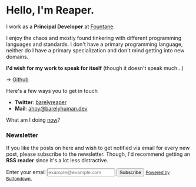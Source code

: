 # Hello, I'm Reaper.

I work as a **Principal Developer** at [Fountane](https://fountane.com).

I enjoy the chaos and mostly found tinkering with different programming languages
and standards. I don't have a primary programming language, neither do I have a primary
specialization and don't mind getting into new domains.

**I'd wish for my work to speak for itself** (though it doesn't speak much...)

&rarr; [Github](https://github.com/barelyhuman)

Here's a few ways you to get in touch

- **Twitter**: [barelyreaper](https://twitter.com/barelyreaper)
- **Mail**: [ahoy@barelyhuman.dev](mailto:ahoy@barelyhuman.dev)

What am I doing [now](/now)?

### Newsletter

<section>
<p>
If you like the posts on here and wish to get notified via email for every new post, please
subscribe to
the newsletter. Though, I'd recommend getting an <strong>RSS reader</strong> since it's a lot less
distractive.
</p>
<form action="https://buttondown.email/api/emails/embed-subscribe/barelyhuman" method="post"
target="popupwindow" onsubmit="window.open('https://buttondown.email/barelyhuman', 'popupwindow')"
class="embeddable-buttondown-form">
<r-grid>
<r-cell span="row">
<label for="bd-email">Enter your email</label>
</r-cell>
<r-cell span="row">
<input type="email" placeholder="example@example.com" name="email" id="bd-email" />
<input type="submit" value="Subscribe" />
</r-cell>
<r-cell span="row">
<a href="https://buttondown.email" target="_blank">
<small>Powered by Buttondown.</small>
</a>
</r-cell>
</r-grid>
</form>
</section>

